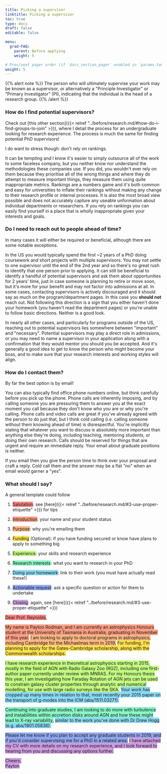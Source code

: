 ```yaml
---
title: Picking a supervisor
linktitle: Picking a supervisor
toc: true
type: docs
draft: false
editable: false

menu:
  grad-FAQ:
    parent: Before applying
    weight: 5

# Prev/next pager order (if `docs_section_pager` enabled in `params.toml`)
weight: 5
---
```


{{% alert note %}}
The person who will ultimately supervise your work may be known as a supervisor, or alternatively a "Principle Investigator" or "Primary Investigator" (PI), indicating that the individual is the head of a research group.
{{% /alert %}}

### How do I find potential supervisors?

Check out [this other section]({{< relref "../before/research.md/#how-do-i-find-groups-to-join" >}}), where I detail the process for an undergraduate looking for research experience. The process is much the same for finding potential PhD supervisors!

I do want to stress though: don't rely on rankings.

It can be tempting and I know it's easier to simply outsource all of the work to some faceless company, but you neither know nor understand the methodologies these companies use. If you did, you wouldn't ever rely on them because they prioritise all of the wrong things and where they do attempt to measure important things, they measure them using quite inappropriate metrics. Rankings are a numbers game and it's both common and easy for universities to inflate their rankings without making any change to their research profile or internal processes. It is also the most broad view possible and does not accurately capture any useable unformation about individual departments or researchers. If you rely on rankings you can easily find yourself in a place that is wholly inappropriate given your interests and goals.

### Do I need to reach out to people ahead of time?

In many cases it will either be required or beneficial, although there are some notable exceptions.

In the US you would typically spend the first ~2 years of a PhD doing coursework and short projects with multiple supervisors. You may not settle to one supervisor until the end of the 2nd year and so there's no great rush to identify that one person prior to applying. It can still be beneficial to identify a handful of potential supervisors and ask them about opportunities for 2 years' time, just in case someone is planning to retire or move soon, but it's more for your benefit and may not factor into admissions at all. In some cases, contacting supervisors is actively discouraged and it should say as much on the program/department pages. In this case you **should not** reach out. Not following this direction is a sign that you either haven't done your homework (you haven't read the department pages) or you're unable to follow basic directions. Neither is a good look.

In nearly all other cases, and particularly for programs outside of the US, reaching out to potential supervisors lies somewhere between "important" and "necessary". Potential supervisors may play a direct role in admissions, or you may need to name a supervisor in your application along with a confirmation that they would mentor you should you be accepted. And it's generally a good idea to get to know the person who might become your boss, and to make sure that your research interests and working styles will align.

### How do I contact them?

By far the best option is by email! 

You can also typically find office phone numbers online, but think carefully before you pick up the phone. Phone calls are inherently imposing, and by calling someone you are pressuring them to answer you at the exact moment you call because they don't know who you are or why you're calling. Phone calls and video calls are great if you've already agreed with the person to do just that, but I think cold calling (i.e. calling someone without them knowing ahead of time) is disrespectful. You're implicitly stating that whatever you want to discuss is absolutely more important than anything else they're doing, including teaching, mentoring students, or doing their own research. Calls should be reserved for things that are urgent and require an immediate reply. Your email about graduate positions is neither.

If you email then you give the person time to think over your proposal and craft a reply. Cold call them and the answer may be a flat "no" when an email would garner a "yes".

### What should I say?

A general template could follow

1. <span style="background-color:#fc8583">Salutation</span>: see [here]({{< relref "../before/research.md/#3-use-proper-etiquette" >}}) for tips

2. <span style="background-color:#fc9d83">Introduction</span>: your name and your student status

3. <span style="background-color:#fcb782">Purpose</span>: why you're emailing them

4. <span style="background-color:#ffe14d">Funding</span> (Optional): if you have funding secured or know have plans to apply to something big

5. <span style="background-color:#c3fe81">Experience</span>: your skills and research experience

6. <span style="background-color:#88f7c5">Research interests</span>: what you want to research in your PhD

7. <span style="background-color:#8adaf5">Doing your homework</span>: link to their work (you must have actually read these!)

8. <span style="background-color:#90a6ee">Actionable request</span>: ask a specific question or action for them to undertake

9. <span style="background-color:#cf9de1">Closing</span>: again, see [here]({{< relref "../before/research.md/#3-use-proper-etiquette" >}})

<span style="background-color:#fc8583">Dear Prof. Reynolds</span>,  

<span style="background-color:#fc9d83">My name is Payton Rodman, and I am currently an astrophysics Honours student at the University of Tasmania in Australia, graduating in November of this year.</span> <span style="background-color:#fcb782">I am looking to apply to doctoral programs in astrophysics, including Cambridge for the Michaelmas term in 2019.</span> <span style="background-color:#ffe14d">For funding, I'm planning to apply for the Gates-Cambridge scholarship, along with the Commonwealth scholarships.</span>  

<span style="background-color:#c3fe81">I have research experience in theoretical astrophysics starting in 2015, mostly in the field of AGN with Radio Galaxy Zoo (RGZ), including one first-author paper currently under review with MNRAS. For my Honours thesis this year, I am investigating how Faraday Rotation of AGN jets can be used to constrain galaxy cluster properties through analytic and numerical modelling, for use with large radio surveys like the SKA.</span> <span style="background-color:#8adaf5">Your work has cropped up many times in relation to that, most recently your 2015 paper on the transport of g-modes into the ICM (abs/1511.03271).</span>  

<span style="background-color:#88f7c5">Continuing into graduate studies, I am looking to do more with turbulence and instabilities within accretion disks around AGN and how these might lead to X-ray variability,</span> <span style="background-color:#8adaf5">similar to the work you've done with Dr Drew Hogg (e.g. abs/1801.05836).</span>  

<span style="background-color:#90a6ee">Please let me know if you plan to accept any graduate students in 2019, and if you'd consider supervising me for a PhD in a related area.</span> <span style="background-color:#cf9de1">I have attached my CV with more details on my research experience, and I look forward to hearing from you and discussing any options further.</span>  

<span style="background-color:#cf9de1">Cheers,</span>  
<span style="background-color:#cf9de1">Payton</span>
